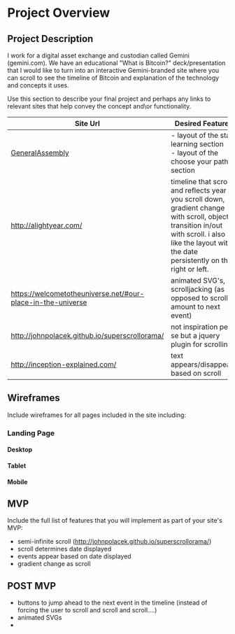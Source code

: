 # Project Overview

## Project Description

I work for a digital asset exchange and custodian called Gemini (gemini.com). We have an educational "What is Bitcoin?" deck/presentation that I would like to turn into an interactive Gemini-branded site where you can scroll to see the timeline of Bitcoin and explanation of the technology and concepts it uses.

Use this section to describe your final project and perhaps any links to relevant sites that help convey the concept and\or functionality.

| Site Url        | Desired Features           | 
| ------------- |-------------| 
| [GeneralAssembly](https://generalassemb.ly/)| - layout of the start learning section <br> - layout of the choose your path section | 
| http://alightyear.com/ | timeline that scrolls and reflects year as you scroll down, gradient change with scroll, objects transition in/out with scroll. i also like the layout with the date persistently on the right or left. |  
| https://welcometotheuniverse.net/#our-place-in-the-universe | animated SVG's, scrolljacking (as opposed to scroll x amount to next event)  |   
| http://johnpolacek.github.io/superscrollorama/ | not inspiration per se but a jquery plugin for scrolling |
| http://inception-explained.com/ | text appears/disappears based on scroll |

## Wireframes

Include wireframes for all pages included in the site including:

### Landing Page

#### Desktop

#### Tablet

#### Mobile

## MVP 

Include the full list of features that you will implement as part of your site's MVP:

- semi-infinite scroll (http://johnpolacek.github.io/superscrollorama/)
- scroll determines date displayed
- events appear based on date displayed
- gradient change as scroll 

## POST MVP

- buttons to jump ahead to the next event in the timeline (instead of forcing the user to scroll and scroll and scroll....)
- animated SVGs
- 

